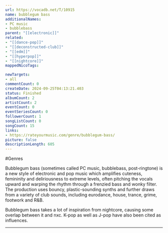 ```yaml
---
url: https://vocadb.net/T/10915
name: bubblegum bass
additionalNames: 
- PC music
- bubblebass 
parent: "[[electronic]]"
related:
- "[[dance-pop]]"
- "[[deconstructed-club]]"
- "[[edm]]"
- "[[hyperpop]]"
- "[[nightcore]]"
mappedNicoTags:

newTargets:
- all
commentCount: 0
createDate: 2024-09-25T04:13:21.403
status: Finished
albumCount: 2
artistCount: 2
eventCount: 0
eventSeriesCount: 0
followerCount: 1
songListCount: 0
songCount: 15
links: 
- https://rateyourmusic.com/genre/bubblegum-bass/
picture: false
descriptionLength: 605
---
```


#Genres

Bubblegum bass (sometimes called PC music, bubblebass, post-ringtone) is a new style of electronic and pop music which amplifies cuteness, femininity and deliriousness to extreme levels, often pitching the vocals upward and warping the rhythm through a frenzied bass and wonky filter. The production uses bouncy, plastic-sounding synths and further draws from a variety of club sounds, including eurodance, house, trance, grime, footwork and R&B.

Bubblegum bass takes a lot of inspiration from nightcore, causing some overlap between it and nxc. K-pop as well as J-pop have also been cited as influences.

---

